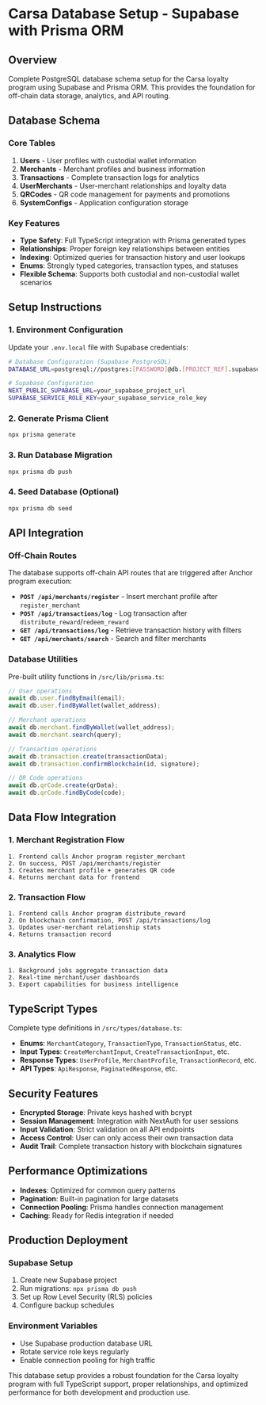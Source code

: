 # Carsa Database Setup - Supabase with Prisma ORM

## Overview

Complete PostgreSQL database schema setup for the Carsa loyalty program using Supabase and Prisma ORM. This provides the foundation for off-chain data storage, analytics, and API routing.

## Database Schema

### Core Tables

1. **Users** - User profiles with custodial wallet information
2. **Merchants** - Merchant profiles and business information  
3. **Transactions** - Complete transaction logs for analytics
4. **UserMerchants** - User-merchant relationships and loyalty data
5. **QRCodes** - QR code management for payments and promotions
6. **SystemConfigs** - Application configuration storage

### Key Features

- **Type Safety**: Full TypeScript integration with Prisma generated types
- **Relationships**: Proper foreign key relationships between entities
- **Indexing**: Optimized queries for transaction history and user lookups
- **Enums**: Strongly typed categories, transaction types, and statuses
- **Flexible Schema**: Supports both custodial and non-custodial wallet scenarios

## Setup Instructions

### 1. Environment Configuration

Update your `.env.local` file with Supabase credentials:

```bash
# Database Configuration (Supabase PostgreSQL)
DATABASE_URL=postgresql://postgres:[PASSWORD]@db.[PROJECT_REF].supabase.co:5432/postgres

# Supabase Configuration  
NEXT_PUBLIC_SUPABASE_URL=your_supabase_project_url
SUPABASE_SERVICE_ROLE_KEY=your_supabase_service_role_key
```

### 2. Generate Prisma Client

```bash
npx prisma generate
```

### 3. Run Database Migration

```bash
npx prisma db push
```

### 4. Seed Database (Optional)

```bash
npx prisma db seed
```

## API Integration

### Off-Chain Routes

The database supports off-chain API routes that are triggered after Anchor program execution:

- **`POST /api/merchants/register`** - Insert merchant profile after `register_merchant`
- **`POST /api/transactions/log`** - Log transaction after `distribute_reward`/`redeem_reward`  
- **`GET /api/transactions/log`** - Retrieve transaction history with filters
- **`GET /api/merchants/search`** - Search and filter merchants

### Database Utilities

Pre-built utility functions in `/src/lib/prisma.ts`:

```typescript
// User operations
await db.user.findByEmail(email);
await db.user.findByWallet(wallet_address);

// Merchant operations  
await db.merchant.findByWallet(wallet_address);
await db.merchant.search(query);

// Transaction operations
await db.transaction.create(transactionData);
await db.transaction.confirmBlockchain(id, signature);

// QR Code operations
await db.qrCode.create(qrData);
await db.qrCode.findByCode(code);
```

## Data Flow Integration

### 1. Merchant Registration Flow
```
1. Frontend calls Anchor program register_merchant
2. On success, POST /api/merchants/register  
3. Creates merchant profile + generates QR code
4. Returns merchant data for frontend
```

### 2. Transaction Flow
```
1. Frontend calls Anchor program distribute_reward
2. On blockchain confirmation, POST /api/transactions/log
3. Updates user-merchant relationship stats
4. Returns transaction record
```

### 3. Analytics Flow
```
1. Background jobs aggregate transaction data
2. Real-time merchant/user dashboards
3. Export capabilities for business intelligence
```

## TypeScript Types

Complete type definitions in `/src/types/database.ts`:

- **Enums**: `MerchantCategory`, `TransactionType`, `TransactionStatus`, etc.
- **Input Types**: `CreateMerchantInput`, `CreateTransactionInput`, etc.
- **Response Types**: `UserProfile`, `MerchantProfile`, `TransactionRecord`, etc.
- **API Types**: `ApiResponse`, `PaginatedResponse`, etc.

## Security Features

- **Encrypted Storage**: Private keys hashed with bcrypt
- **Session Management**: Integration with NextAuth for user sessions  
- **Input Validation**: Strict validation on all API endpoints
- **Access Control**: User can only access their own transaction data
- **Audit Trail**: Complete transaction history with blockchain signatures

## Performance Optimizations

- **Indexes**: Optimized for common query patterns
- **Pagination**: Built-in pagination for large datasets  
- **Connection Pooling**: Prisma handles connection management
- **Caching**: Ready for Redis integration if needed

## Production Deployment

### Supabase Setup
1. Create new Supabase project
2. Run migrations: `npx prisma db push`
3. Set up Row Level Security (RLS) policies
4. Configure backup schedules

### Environment Variables
- Use Supabase production database URL
- Rotate service role keys regularly
- Enable connection pooling for high traffic

This database setup provides a robust foundation for the Carsa loyalty program with full TypeScript support, proper relationships, and optimized performance for both development and production use.

